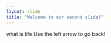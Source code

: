 ```yaml
---
layout: slide
title: "Welcome to our second slide!"
---
```

what is life
Use the left arrow to go back!
